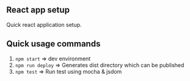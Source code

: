 ## React app setup

Quick react application setup.

## Quick usage commands

1. `npm start` => dev environment
2. `npm run deploy` => Generates dist directory which can be published
3. `npm test` => Run test using mocha & jsdom
